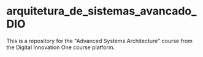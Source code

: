 # arquitetura_de_sistemas_avancado_DIO
This is a repository for the "Advanced Systems Architecture" course from the Digital Innovation One course platform.
